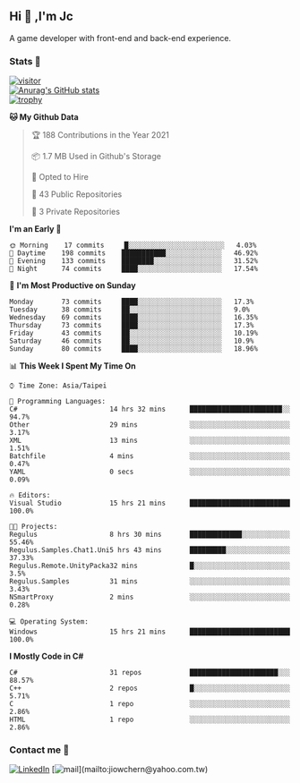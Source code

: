 ## Hi 👋 ,I'm Jc  

A game developer with front-end and back-end experience.  

### Stats  📝
[![visitor](https://visitor-badge.glitch.me/badge?page_id=jiowchern.jiowchern&style=flat-square&color=0088cc)](https://visitor-badge.glitch.me/badge?page_id=jiowchern.jiowchern&style=flat-square&color=0088cc)  
[![Anurag's GitHub stats](https://github-readme-stats.vercel.app/api?username=jiowchern&count_private=true&&show_icons=true)](https://github.com/anuraghazra/github-readme-stats)  
[![trophy](https://github-profile-trophy.vercel.app/?username=jiowchern)](https://github.com/ryo-ma/github-profile-trophy)  


<!--START_SECTION:waka-->
**🐱 My Github Data** 

> 🏆 188 Contributions in the Year 2021
 > 
> 📦 1.7 MB Used in Github's Storage 
 > 
> 💼 Opted to Hire
 > 
> 📜 43 Public Repositories 
 > 
> 🔑 3 Private Repositories  
 > 
**I'm an Early 🐤** 

```text
🌞 Morning    17 commits     █░░░░░░░░░░░░░░░░░░░░░░░░   4.03% 
🌆 Daytime    198 commits    ███████████░░░░░░░░░░░░░░   46.92% 
🌃 Evening    133 commits    ████████░░░░░░░░░░░░░░░░░   31.52% 
🌙 Night      74 commits     ████░░░░░░░░░░░░░░░░░░░░░   17.54%

```
📅 **I'm Most Productive on Sunday** 

```text
Monday       73 commits     ████░░░░░░░░░░░░░░░░░░░░░   17.3% 
Tuesday      38 commits     ██░░░░░░░░░░░░░░░░░░░░░░░   9.0% 
Wednesday    69 commits     ████░░░░░░░░░░░░░░░░░░░░░   16.35% 
Thursday     73 commits     ████░░░░░░░░░░░░░░░░░░░░░   17.3% 
Friday       43 commits     ██░░░░░░░░░░░░░░░░░░░░░░░   10.19% 
Saturday     46 commits     ██░░░░░░░░░░░░░░░░░░░░░░░   10.9% 
Sunday       80 commits     ████░░░░░░░░░░░░░░░░░░░░░   18.96%

```


📊 **This Week I Spent My Time On** 

```text
⌚︎ Time Zone: Asia/Taipei

💬 Programming Languages: 
C#                       14 hrs 32 mins      ███████████████████████░░   94.7% 
Other                    29 mins             ░░░░░░░░░░░░░░░░░░░░░░░░░   3.17% 
XML                      13 mins             ░░░░░░░░░░░░░░░░░░░░░░░░░   1.51% 
Batchfile                4 mins              ░░░░░░░░░░░░░░░░░░░░░░░░░   0.47% 
YAML                     0 secs              ░░░░░░░░░░░░░░░░░░░░░░░░░   0.09%

🔥 Editors: 
Visual Studio            15 hrs 21 mins      █████████████████████████   100.0%

🐱‍💻 Projects: 
Regulus                  8 hrs 30 mins       █████████████░░░░░░░░░░░░   55.46% 
Regulus.Samples.Chat1.Uni5 hrs 43 mins       █████████░░░░░░░░░░░░░░░░   37.33% 
Regulus.Remote.UnityPacka32 mins             █░░░░░░░░░░░░░░░░░░░░░░░░   3.5% 
Regulus.Samples          31 mins             ░░░░░░░░░░░░░░░░░░░░░░░░░   3.43% 
NSmartProxy              2 mins              ░░░░░░░░░░░░░░░░░░░░░░░░░   0.28%

💻 Operating System: 
Windows                  15 hrs 21 mins      █████████████████████████   100.0%

```

**I Mostly Code in C#** 

```text
C#                       31 repos            ██████████████████████░░░   88.57% 
C++                      2 repos             █░░░░░░░░░░░░░░░░░░░░░░░░   5.71% 
C                        1 repo              ░░░░░░░░░░░░░░░░░░░░░░░░░   2.86% 
HTML                     1 repo              ░░░░░░░░░░░░░░░░░░░░░░░░░   2.86%

```



<!--END_SECTION:waka-->



### Contact me 💬
[![LinkedIn](https://img.shields.io/badge/-JiowchernChen-0077B5?style==flat-square&logo=LinkedIn&logoColor=white)](https://www.linkedin.com/in/jiowchern-chen-4aaa90b7/) [![mail](https://img.shields.io/badge/-jiowchern%40yahoo.com.tw-blueviolet?style=flat-square&logo=yahoo!)](mailto:jiowchern@yahoo.com.tw)    

<!-- [![Linkedin Badge](https://img.shields.io/badge/-LinkedIn-blue?style=flat-square&logo=Linkedin&logoColor=white&link=https://www.linkedin.com/in/jiowchern-chen-4aaa90b7/)](https://www.linkedin.com/in/jiowchern-chen-4aaa90b7/) -->


<!--
**jiowchern/jiowchern** is a ✨ _special_ ✨ repository because its `README.md` (this file) appears on your GitHub profile.

Here are some ideas to get you started:

- 🔭 I’m currently working on ...
- 🌱 I’m currently learning ...
- 👯 I’m looking to collaborate on ...
- 🤔 I’m looking for help with ...
- 💬 Ask me about ...
- 📫 How to reach me: ...
- 😄 Pronouns: ...
- ⚡ Fun fact: ...
-->
